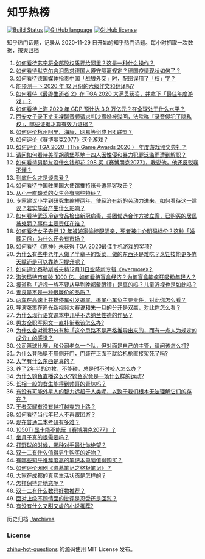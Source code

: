 # 知乎热榜
[![Build Status](https://github.com/ToWeLong/zhihu-hot-questions/workflows/CI/badge.svg)](https://github.com/ToWeLong/zhihu-hot-questions/actions)
[![GitHub language](https://img.shields.io/badge/language-golang-orange.svg)](https://golang.org/)
[![GitHub license](https://img.shields.io/github/license/ToWeLong/zhihu-hot-questions)](https://github.com/ToWeLong/zhihu-hot-questions/blob/main/LICENSE)

知乎热门话题，记录从 2020-11-29 日开始的知乎热门话题。每小时抓取一次数据，按天[归档](./archives)

<!-- BEGIN -->

1. [如何看待苏宁将全部股权质押给阿里？这是一种什么操作？](https://www.zhihu.com/question/434233129)
1. [如何看待默克尔含泪恳求德国人遵守隔离规定？德国疫情现状如何了？](https://www.zhihu.com/question/434179948)
1. [如何看待德国媒体指责中国「战狼外交」时，配图误用了「杈」字？](https://www.zhihu.com/question/434300881)
1. [能预测一下 2020 年 12 月份的六级作文和翻译吗?](https://www.zhihu.com/question/429038018)
1. [如何看待《最终生还者 2》在 TGA 2020 大满贯获奖，并拿下「最佳年度游戏」？](https://www.zhihu.com/question/434322972)
1. [如何看待上海 2020 年 GDP 预计达 3.9 万亿元？在全球处于什么水平？](https://www.zhihu.com/question/434241272)
1. [西安女子录下丈夫裸聊音频请求判决离婚被驳回，法院称「录音侵犯了隐私权」，哪些证据才算有效力证据？](https://www.zhihu.com/question/434315896)
1. [如何评价杭州阿里、海康、网易等组成 HR 联盟？](https://www.zhihu.com/question/434158902)
1. [如何评价《赛博朋克2077》这个游戏？](https://www.zhihu.com/question/434143828)
1. [如何评价 TGA 2020（The Game Awards 2020 ） 年度游戏颁奖典礼？](https://www.zhihu.com/question/434229209)
1. [请问如何看待美军胡德堡基地十四人因性侵和暴力犯罪泛滥而遭到解职？](https://www.zhihu.com/question/434150642)
1. [如何看待男朋友没什么钱却花 298 买《赛博朋克2077》，我说他，他还反驳我不懂？](https://www.zhihu.com/question/395466027)
1. [到底什么才是谈恋爱？](https://www.zhihu.com/question/383928922)
1. [如何看待中国驻美国大使馆推特账号遭黑客攻击？](https://www.zhihu.com/question/434199178)
1. [从小一直缺爱的女生会有哪些特征？](https://www.zhihu.com/question/279159280)
1. [专家建议小学到研究生缩短两年，使经济有新的劳动力进来，如何看待这一建议？若实施会产生什么影响？](https://www.zhihu.com/question/434298030)
1. [如何看待武汉冷链食品检出新冠病毒，美团优选合作方被立案，已购买的居民被处罚？事件主要责任在谁？](https://www.zhihu.com/question/434329457)
1. [如何看待女子去世 12 年被娘家偷挖配阴亲，死者被中介明码标价？这种「婚葬习俗」为什么还会有市场？](https://www.zhihu.com/question/434301669)
1. [如何看待《原神》未获得 TGA 2020最佳手机游戏的奖项?](https://www.zhihu.com/question/434315547)
1. [为什么有些中老年人做了半辈子的饭菜，做的东西还是难吃？烹饪技能更多靠天赋还是可以靠练习提升呢？](https://www.zhihu.com/question/433723927)
1. [如何评价泰勒斯威夫特12月11日空降新专辑《evermore》？](https://www.zhihu.com/question/434262654)
1. [泡泡玛特市值破 1000 亿，如何看待盲盒经济？为何盲盒能疯狂吸粉年轻人？](https://www.zhihu.com/question/434335059)
1. [报道称「近视一族不要从早到晚都戴眼镜」是真的吗？儿童近视也是如此吗？](https://www.zhihu.com/question/434213973)
1. [善良是不是一种很廉价的品质？](https://www.zhihu.com/question/25673349)
1. [两车在高速上并排停车引发追尾，追尾小车负主要责任，对此你怎么看？](https://www.zhihu.com/question/434032959)
1. [导演张策在追光新视频大赛说和朱一旦的分开是双赢，对此你怎么看？](https://www.zhihu.com/question/434180014)
1. [为什么现行语文课本中几乎不选纳兰性德的作品？](https://www.zhihu.com/question/27292549)
1. [男友全职写网文一直扑街我该怎么办?](https://www.zhihu.com/question/434119518)
1. [为什么会对微积分有种「这个思路不是严格推导出来的，而有一点人为规定的成分」的感觉？](https://www.zhihu.com/question/432533424)
1. [公司篮球比赛，和公司老总一个队，但对面是自己的主管，请问该怎么打?](https://www.zhihu.com/question/433598437)
1. [为什么登陆艇不用侧开门，门装在正面不就给机枪直接架死了吗?](https://www.zhihu.com/question/431852718)
1. [大学有什么东西是真的？](https://www.zhihu.com/question/430807321)
1. [养了2年半的边牧，不能碰，总是时不时咬人怎么办？](https://www.zhihu.com/question/433519463)
1. [为什么钓鱼直播这么火?钓鱼究竟是一场什么样的运动?](https://www.zhihu.com/question/434175623)
1. [长相一般的女生能得到帅哥的青睐吗？](https://www.zhihu.com/question/410986119)
1. [有没有可能外星人的智力远超于人类呢，以致于我们根本无法理解它们的存在？](https://www.zhihu.com/question/433695554)
1. [王者荣耀有没有越打越爽的上路？](https://www.zhihu.com/question/424873560)
1. [如何看待当代年轻人不再跟团游？](https://www.zhihu.com/question/434013799)
1. [现在普通二本考研有多难？](https://www.zhihu.com/question/358015382)
1. [1050Ti 显卡能不能玩《赛博朋克2077》？](https://www.zhihu.com/question/395010320)
1. [坐月子真的很需要吗？](https://www.zhihu.com/question/430742837)
1. [打野球的时候，哪种对手最让你绝望？](https://www.zhihu.com/question/352205881)
1. [双十二有什么值得男生购买的好物？](https://www.zhihu.com/question/300656266)
1. [有哪些知乎推荐度高的笔记本电脑值得购买？](https://www.zhihu.com/question/350706982)
1. [如何评价网剧《盗墓笔记之终极笔记》？](https://www.zhihu.com/question/434218921)
1. [大家在成都的真实生活状态是怎样的？](https://www.zhihu.com/question/410535427)
1. [怎样保持异地恋呢？](https://www.zhihu.com/question/320694344)
1. [双十二有什么数码好物推荐？](https://www.zhihu.com/question/432728355)
1. [面对上级不顾情面的批评是忍受还是回怼？](https://www.zhihu.com/question/429054708)
1. [有没有什么又甜又虐的小说推荐?](https://www.zhihu.com/question/364002744)

<!-- END -->

历史归档 [./archives](./archives)


### License
[zhihu-hot-questions](https://github.com/towelong/zhihu-hot-questions) 的源码使用 MIT License 发布。